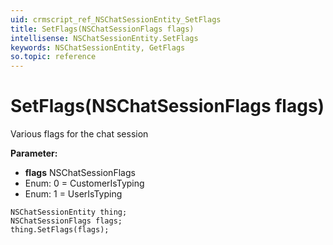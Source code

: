 ```yaml
---
uid: crmscript_ref_NSChatSessionEntity_SetFlags
title: SetFlags(NSChatSessionFlags flags)
intellisense: NSChatSessionEntity.SetFlags
keywords: NSChatSessionEntity, GetFlags
so.topic: reference
---
```


# SetFlags(NSChatSessionFlags flags)

Various flags for the chat session

**Parameter:** 
* **flags** NSChatSessionFlags
* Enum: 0 = CustomerIsTyping 
* Enum: 1 = UserIsTyping 

```crmscript
NSChatSessionEntity thing;
NSChatSessionFlags flags;
thing.SetFlags(flags);
```

